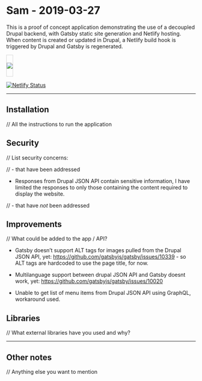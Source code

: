 # Sam - 2019-03-27

This is a proof of concept application demonstrating the use of a decoupled Drupal backend, with Gatsby static site generation and Netlify hosting. When content is created or updated in Drupal, a Netlify build hook is triggered by Drupal and Gatsby is regenerated.

<p><img src="https://sam-2019-03-27-cms.sam-thompson.info/architecture.png" style="border: solid 1px lightgray;padding:20px 0;"></p>

[![Netlify Status](https://api.netlify.com/api/v1/badges/2fb09047-819d-4e37-b644-b2dd19bf4eda/deploy-status)](https://app.netlify.com/sites/sam-2019-03-27/deploys)

---

## Installation

// All the instructions to run the application

## Security

// List security concerns:

// - that have been addressed

- Responses from Drupal JSON API contain sensitive information, I have limited the responses to only those containing the content required to display the website.

// - that have _not_ been addressed

## Improvements

// What could be added to the app / API?

- Gatsby doesn’t support ALT tags for images pulled from the Drupal JSON API, yet: https://github.com/gatsbyjs/gatsby/issues/10339 - so ALT tags are hardcoded to use the page title, for now.

- Multilanguage support between drupal JSON API and Gatsby doesnt work, yet: https://github.com/gatsbyjs/gatsby/issues/10020

- Unable to get list of menu items from Drupal JSON API using GraphQL, workaround used.

## Libraries

// What external libraries have you used and why?

---

## Other notes

// Anything else you want to mention
